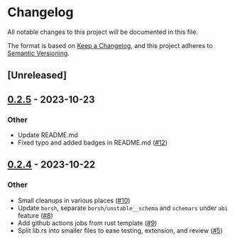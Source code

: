 # Changelog
All notable changes to this project will be documented in this file.

The format is based on [Keep a Changelog](https://keepachangelog.com/en/1.0.0/),
and this project adheres to [Semantic Versioning](https://semver.org/spec/v2.0.0.html).

## [Unreleased]

## [0.2.5](https://github.com/near/unc-gas/compare/v0.2.4...v0.2.5) - 2023-10-23

### Other
- Update README.md
- Fixed typo and added badges in README.md ([#12](https://github.com/near/unc-gas/pull/12))

## [0.2.4](https://github.com/near/unc-gas/compare/v0.2.3...v0.2.4) - 2023-10-22

### Other
- Small cleanups in various places ([#10](https://github.com/near/unc-gas/pull/10))
- Update `borsh`, separate `borsh/unstable__schema` and `schemars` under `abi` feature ([#8](https://github.com/near/unc-gas/pull/8))
- Add github actions jobs from rust template ([#9](https://github.com/near/unc-gas/pull/9))
- Split lib.rs into smaller files to ease testing, extension, and review ([#5](https://github.com/near/unc-gas/pull/5))
